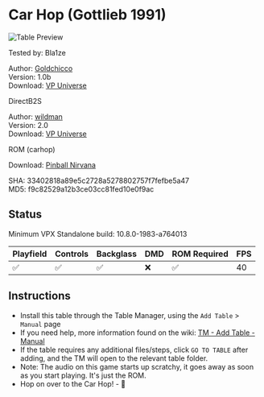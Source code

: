 ﻿# Car Hop (Gottlieb 1991)

![Table Preview](../../images/vpx-carhop.png)

Tested by: Bla1ze

Author: [Goldchicco ](https://vpuniverse.com/profile/23579-goldchicco/)  
Version: 1.0b  
Download: [VP Universe](https://vpuniverse.com/files/file/7520-car-hop-gottlieb-1991/)

DirectB2S

Author: [wildman](https://vpuniverse.com/profile/5-wildman/)  
Version: 2.0  
Download: [VP Universe](https://vpuniverse.com/files/file/2332-car-hoppremier-1991/)

ROM (carhop)

Download: [Pinball Nirvana](https://pinballnirvana.com/forums/resources/carhop.1647/)

SHA: 33402818a89e5c2728a5278802757f7fefbe5a47  
MD5: f9c82529a12b3ce03cc81fed10e0f9ac

## Status 

Minimum VPX Standalone build: 10.8.0-1983-a764013

| Playfield | Controls | Backglass | DMD | ROM Required | FPS | 
|-----------|----------|-----------|-----|--------------|-----|
| :white_check_mark: | :white_check_mark: | :white_check_mark: | :x: | :white_check_mark: | 40 |

## Instructions

- Install this table through the Table Manager, using the `Add Table` > `Manual` page
- If you need help, more information found on the wiki: [TM - Add Table - Manual](https://github.com/LegendsUnchained/vpx-standalone-alp4k/wiki/%5B04%5D-%F0%9F%A7%A1-TM-%E2%80%90-Other-Features#add-table---manual)
- If the table requires any additional files/steps, click `GO TO TABLE` after adding, and the TM will open to the relevant table folder.
- Note: The audio on this game starts up scratchy, it goes away as soon as you start playing. It's just the ROM.
- Hop on over to the Car Hop! - 🚙

